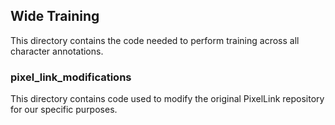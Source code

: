 ## Wide Training

This directory contains the code needed to perform training across all character annotations.

### pixel_link_modifications

This directory contains code used to modify the original PixelLink repository for our specific purposes.